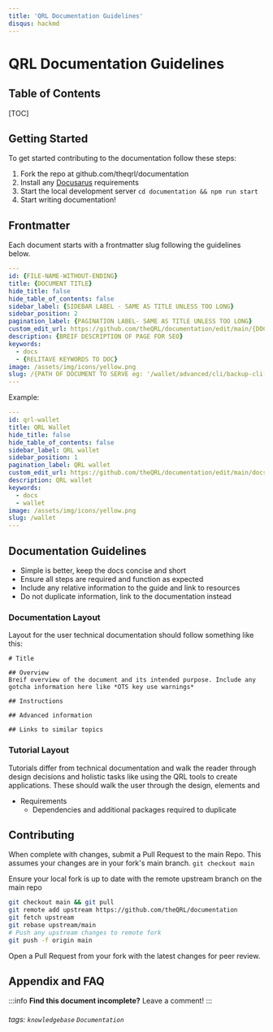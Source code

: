 ```yaml
---
title: 'QRL Documentation Guidelines'
disqus: hackmd
---
```


QRL Documentation Guidelines
===


## Table of Contents

[TOC]

## Getting Started

To get started contributing to the documentation follow these steps:

1. Fork the repo at github.com/theqrl/documentation
2. Install any [Docusarus](https://docusaurus.io/docs/installation#requirements) requirements
3. Start the local development server `cd documentation && npm run start`
4. Start writing documentation!

Frontmatter
---

Each document starts with a frontmatter slug following the guidelines below. 

```yaml
---
id: {FILE-NAME-WITHOUT-ENDING}
title: {DOCUMENT TITLE}
hide_title: false
hide_table_of_contents: false
sidebar_label: {SIDEBAR LABEL - SAME AS TITLE UNLESS TOO LONG}
sidebar_position: 2
pagination_label: {PAGINATION LABEL- SAME AS TITLE UNLESS TOO LONG}
custom_edit_url: https://github.com/theQRL/documentation/edit/main/{DOCUMENT LINK IN MAIN REPO}
description: {BREIF DESCRIPTION OF PAGE FOR SEO}
keywords:
  - docs
  - {RELITAVE KEYWORDS TO DOC}
image: /assets/img/icons/yellow.png
slug: /{PATH OF DOCUMENT TO SERVE eg: '/wallet/advanced/cli/backup-cli-wallet'}
---
```

Example:

```yaml
---
id: qrl-wallet
title: QRL Wallet
hide_title: false
hide_table_of_contents: false
sidebar_label: QRL wallet
sidebar_position: 1
pagination_label: QRL wallet
custom_edit_url: https://github.com/theQRL/documentation/edit/main/docs/Wallet/qrl-wallet.md
description: QRL wallet
keywords:
  - docs
  - wallet
image: /assets/img/icons/yellow.png
slug: /wallet
---
```


Documentation Guidelines
---

- Simple is better, keep the docs concise and short
- Ensure all steps are required and function as expected
- Include any relative information to the guide and link to resources
- Do not duplicate information, link to the documentation instead



### Documentation Layout

Layout for the user technical documentation should follow something like this:


```
# Title

## Overview
Breif overview of the document and its intended purpose. Include any gotcha information here like *OTS key use warnings*

## Instructions

## Advanced information

## Links to similar topics
```

### Tutorial Layout

Tutorials differ from technical documentation and walk the reader through design decisions and holistic tasks like using the QRL tools to create applications. These should walk the user through the design, elements and 

- Requirements
  - Dependencies and additional packages required to duplicate



Contributing
---

When complete with changes, submit a Pull Request to the main Repo. This assumes your changes are in your fork's main branch. `git checkout main`


Ensure your local fork is up to date with the remote upstream branch on the main repo

```bash
git checkout main && git pull
git remote add upstream https://github.com/theQRL/documentation
git fetch upstream
git rebase upstream/main
# Push any upstream changes to remote fork
git push -f origin main
````

Open a Pull Request from your fork with the latest changes for peer review.



## Appendix and FAQ

:::info
**Find this document incomplete?** Leave a comment!
:::

###### tags: `knowledgebase` `Documentation`
